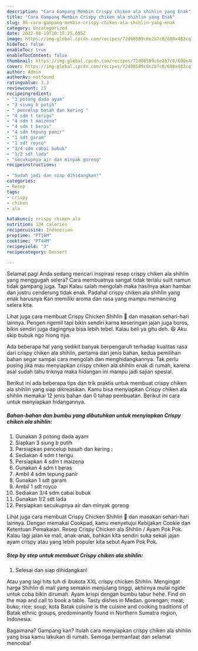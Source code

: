 ```yaml
---
description: "Cara Gampang Membin Crispy chiken ala shihlin yang Enak"
title: "Cara Gampang Membin Crispy chiken ala shihlin yang Enak"
slug: 86-cara-gampang-membin-crispy-chiken-ala-shihlin-yang-enak
category: Uncategorized
date: 2022-08-19T10:15:25.695Z
image: https://img-global.cpcdn.com/recipes/72d08589c6e2b7c8/680x482cq70/crispy-chiken-ala-shihlin-foto-resep-utama.jpg
hideToc: false
enableToc: true
enableTocContent: false
thumbnail: https://img-global.cpcdn.com/recipes/72d08589c6e2b7c8/680x482cq70/crispy-chiken-ala-shihlin-foto-resep-utama.jpg
cover: https://img-global.cpcdn.com/recipes/72d08589c6e2b7c8/680x482cq70/crispy-chiken-ala-shihlin-foto-resep-utama.jpg
author: Admin
authorAv: notfound
ratingvalue: 3.3
reviewcount: 25
recipeingredient:
- "3 potong dada ayam"
- "3 siung b putih"
- " pencelup basah dan kering "
- "4 sdm t terigu"
- "4 sdm t maizena"
- "4 sdm t beras"
- "4 sdm tepung panir"
- "1 sdt garam"
- "1 sdt royco"
- "3/4 sdm cabai bubuk"
- "1/2 sdt lada"
- "secukupnya air dan minyak goreng"
recipeinstructions:

- "Sudah jadi dan siap dihidangkan!"
categories:
- Resep
tags:
- crispy
- chiken
- ala

katakunci: crispy chiken ala 
nutrition: 134 calories
recipecuisine: Indonesian
preptime: "PT16M"
cooktime: "PT44M"
recipeyield: "3"
recipecategory: Dessert

---
```



Selamat pagi Anda sedang mencari inspirasi resep crispy chiken ala shihlin yang menggugah selera? Cara membuatnya sangat tidak terlalu sulit namun tidak gampang juga. Tapi Kalau salah mengolah maka hasilnya akan hambar dan justru cenderung tidak enak. Padahal crispy chiken ala shihlin yang enak harusnya Kan memiliki aroma dan rasa yang mampu memancing selera kita.


Lihat juga cara membuat Crispy Chicken Shihlin 🍗 dan masakan sehari-hari lainnya. Pengen ngemil tapi bikin sendiri karna keseringan jajan juga boros, bikin sendiri juga dagingnya bisa lebih tebel. Kalau beli ya gitu deh. 😆 Aku skip bubuk ngo hiong nya.

Ada beberapa hal yang sedikit banyak berpengaruh terhadap kualitas rasa dari crispy chiken ala shihlin, pertama dari jenis bahan, kedua pemilihan bahan segar sampai cara mengolah dan menghidangkannya. Tak perlu pusing jika mau menyiapkan crispy chiken ala shihlin enak di rumah, karena asal sudah tahu triknya maka hidangan ini mampu jadi sajian spesial.


Berikut ini ada beberapa tips dan trik praktis untuk membuat crispy chiken ala shihlin yang siap dikreasikan. Kamu bisa menyiapkan Crispy chiken ala shihlin memakai 12 jenis bahan dan 0 tahap pembuatan. Berikut ini cara untuk menyiapkan hidangannya.

<!--inarticleads1-->

##### Bahan-bahan dan bumbu yang dibutuhkan untuk menyiapkan Crispy chiken ala shihlin:

1. Gunakan 3 potong dada ayam
1. Siapkan 3 siung b putih
1. Persiapkan  pencelup basah dan kering :
1. Sediakan 4 sdm t terigu
1. Persiapkan 4 sdm t maizena
1. Gunakan 4 sdm t beras
1. Ambil 4 sdm tepung panir
1. Gunakan 1 sdt garam
1. Ambil 1 sdt royco
1. Sediakan 3/4 sdm cabai bubuk
1. Gunakan 1/2 sdt lada
1. Persiapkan secukupnya air dan minyak goreng


Lihat juga cara membuat Crispy Chicken Shihlin 🍗 dan masakan sehari-hari lainnya. Dengan memakai Cookpad, kamu menyetujui Kebijakan Cookie dan Ketentuan Pemakaian. Resep Crispy Chicken ala Shihlin / Ayam Pok Pok. Kalau lagi jalan ke mall, anak-anak, bahkan kita sendiri suka sekali jajan ayam crispy atau yang lebih populer kita sebut Ayam Pok Pok. 

<!--inarticleads2-->

##### Step by step untuk membuat Crispy chiken ala shihlin:


1. Selesai dan siap dihidangkan!

Atau yang lagi hits tuh di ibukota XXL crispy chicken Shihlin. Mengingat harga Shihlin di mall yang semakin menjulang tinggi, akhirnya mulai ngide untuk coba bikin dirumah. Ayam krispi dengan bumbu tabur hehe. Find on the map and call to book a table. Tasty dishes in Medan. gorengan; meat; buko; rice; soup; kota Batak cuisine is the cuisine and cooking traditions of Batak ethnic groups, predominantly found in Northern Sumatra region, Indonesia. 

Bagaimana? Gampang kan? Itulah cara menyiapkan crispy chiken ala shihlin yang bisa kamu lakukan di rumah. Semoga bermanfaat dan selamat mencoba!
